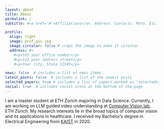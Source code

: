 ```yaml
---
layout: about
title: About
permalink: /
subtitle: #<a href='#'>Affiliations</a>. Address. Contacts. Moto. Etc.

profile:
  align: right
  image: prof_pic.jpg
  image_circular: false # crops the image to make it circular
  address: #>
    #<p>555 your office number</p>
    #<p>123 your address street</p>
    #<p>Your City, State 12345</p>

news: false  # includes a list of news items
latest_posts: false  # includes a list of the newest posts
selected_papers: true # includes a list of papers marked as "selected={true}"
social: true  # includes social icons at the bottom of the page
---
```


I am a master student at ETH Zürich majoring in Data Science. Currently, I am working on LLM guided video understanding at [Computer Vision lab](https://vision.ee.ethz.ch/), ETH Zürich. My research interests lie in the broad topics of computer vision and its applications in healthcare. I received my Bachelor’s degree in Electrical Engineering from [KAIST](https://www.kaist.ac.kr/en/) in 2020.

